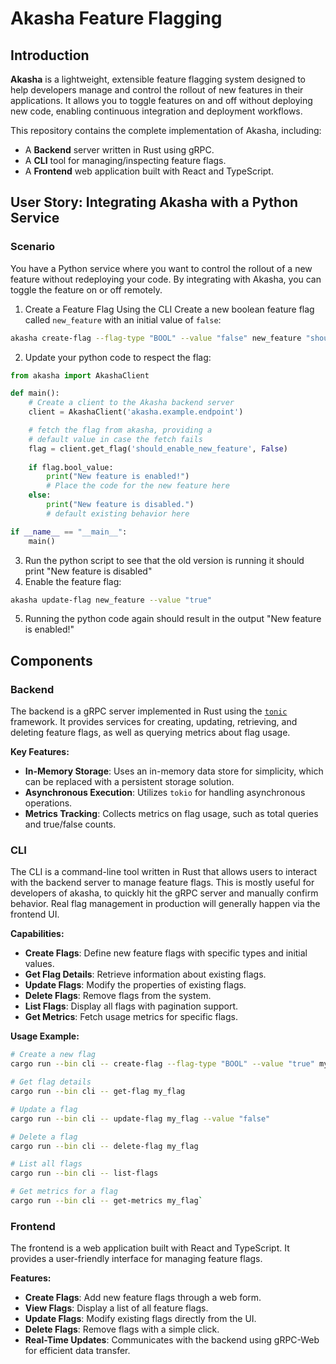 # Akasha Feature Flagging

## Introduction
**Akasha** is a lightweight, extensible feature flagging system designed to help developers manage and control the rollout of new features in their applications. It allows you to toggle features on and off without deploying new code, enabling continuous integration and deployment workflows.

This repository contains the complete implementation of Akasha, including:

-   A **Backend** server written in Rust using gRPC.
-   A **CLI** tool for managing/inspecting feature flags.
-   A **Frontend** web application built with React and TypeScript.

## User Story: Integrating Akasha with a Python Service

### Scenario

You have a Python service where you want to control the rollout of a new feature without redeploying your code. By integrating with Akasha, you can toggle the feature on or off remotely.

1. Create a Feature Flag Using the CLI
Create a new boolean feature flag called `new_feature` with an initial value of `false`:
```bash
akasha create-flag --flag-type "BOOL" --value "false" new_feature "should_enable_new_feature"
```
2. Update your python code to respect the flag:
```python
from akasha import AkashaClient

def main():
    # Create a client to the Akasha backend server
    client = AkashaClient('akasha.example.endpoint')

    # fetch the flag from akasha, providing a 
    # default value in case the fetch fails
    flag = client.get_flag('should_enable_new_feature', False)
        
    if flag.bool_value:
        print("New feature is enabled!")
        # Place the code for the new feature here
    else:
        print("New feature is disabled.")
        # default existing behavior here

if __name__ == "__main__":
    main()
```
3. Run the python script to see that the old version is running it should print "New feature is disabled"
4. Enable the feature flag:
```bash
akasha update-flag new_feature --value "true"
```
5. Running the python code again should result in the output "New feature is enabled!"

## Components

### Backend

The backend is a gRPC server implemented in Rust using the [`tonic`](https://github.com/hyperium/tonic) framework. It provides services for creating, updating, retrieving, and deleting feature flags, as well as querying metrics about flag usage.

**Key Features:**

-   **In-Memory Storage**: Uses an in-memory data store for simplicity, which can be replaced with a persistent storage solution.
-   **Asynchronous Execution**: Utilizes `tokio` for handling asynchronous operations.
-   **Metrics Tracking**: Collects metrics on flag usage, such as total queries and true/false counts.

### CLI
The CLI is a command-line tool written in Rust that allows users to interact with the backend server to manage feature flags. This is mostly useful for developers of akasha, to quickly hit the gRPC server and manually confirm behavior. Real flag management in production will generally happen via the frontend UI.

**Capabilities:**

-   **Create Flags**: Define new feature flags with specific types and initial values.
-   **Get Flag Details**: Retrieve information about existing flags.
-   **Update Flags**: Modify the properties of existing flags.
-   **Delete Flags**: Remove flags from the system.
-   **List Flags**: Display all flags with pagination support.
-   **Get Metrics**: Fetch usage metrics for specific flags.

**Usage Example:**
```bash
# Create a new flag
cargo run --bin cli -- create-flag --flag-type "BOOL" --value "true" my_flag "My Test Flag"

# Get flag details
cargo run --bin cli -- get-flag my_flag

# Update a flag
cargo run --bin cli -- update-flag my_flag --value "false"

# Delete a flag
cargo run --bin cli -- delete-flag my_flag

# List all flags
cargo run --bin cli -- list-flags

# Get metrics for a flag
cargo run --bin cli -- get-metrics my_flag`
```
### Frontend

The frontend is a web application built with React and TypeScript. It provides a user-friendly interface for managing feature flags.

**Features:**

-   **Create Flags**: Add new feature flags through a web form.
-   **View Flags**: Display a list of all feature flags.
-   **Update Flags**: Modify existing flags directly from the UI.
-   **Delete Flags**: Remove flags with a simple click.
-   **Real-Time Updates**: Communicates with the backend using gRPC-Web for efficient data transfer.
